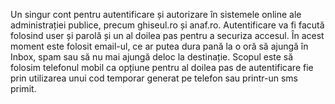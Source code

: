 Un singur cont pentru autentificare și autorizare în sistemele online ale administrației publice, precum ghiseul.ro și anaf.ro. Autentificare va fi facută folosind user și parolă și un al doilea pas pentru a securiza accesul. În acest moment este folosit email-ul, ce ar putea dura pană la o oră să ajungă în Inbox, spam sau să nu mai ajungă deloc la destinație. Scopul este să folosim telefonul mobil ca opțiune pentru al doilea pas de autentificare fie prin utilizarea unui cod temporar generat pe telefon sau printr-un sms primit.

